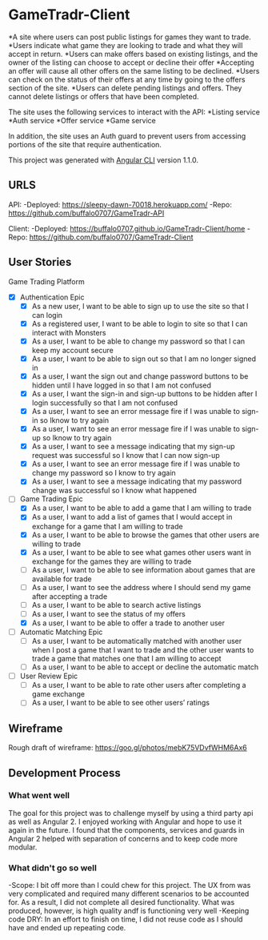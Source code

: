 # GameTradr-Client

*A site where users can post public listings for games they want to trade.
*Users indicate what game they are looking to trade and what they will accept in
return.
*Users can make offers based on existing listings, and the owner of the listing
can choose to accept or decline their offer
  *Accepting an offer will cause all other offers on the same listing to be declined.
*Users can check on the status of their offers at any time by going to the offers
section of the site.
*Users can delete pending listings and offers. They cannot delete listings or
offers that have been completed.

The site uses the following services to interact with the API:
*Listing service
*Auth service
*Offer service
*Game service

In addition, the site uses an Auth guard to prevent users from accessing portions
of the site that require authentication.

This project was generated with [Angular CLI](https://github.com/angular/angular-cli) version 1.1.0.

## URLS
API:
-Deployed: https://sleepy-dawn-70018.herokuapp.com/
-Repo: https://github.com/buffalo0707/GameTradr-API

Client:
-Deployed: https://buffalo0707.github.io/GameTradr-Client/home
-Repo: https://github.com/buffalo0707/GameTradr-Client

## User Stories

Game Trading Platform


* [x] Authentication Epic
    * [x] As a new user, I want to be able to sign up to use the site so that I can login
    * [x] As a registered user, I want to be able to login to site so that I can interact with Monsters
    * [x] As a user, I want to be able to change my password so that I can keep my account secure
    * [x] As a user, I want to be able to sign out so that I am no longer signed in
    * [x] As a user, I want the sign out and change password buttons to be hidden until I have logged in so that I am not confused
    * [x] As a user, I want the sign-in and sign-up buttons to be hidden after I login successfully so that I am not confused
    * [x] As a user, I want to see an error message fire if I was unable to sign-in so Iknow to try again
    * [x] As a user, I want to see an error message fire if I was unable to sign-up so Iknow to try again
    * [x] As a user, I want to see a message indicating that my sign-up request was successful so I know that I can now sign-up
    * [x] As a user, I want to see an error message fire if I was unable to change my password so I know to try again
    * [x] As a user, I want to see a message indicating that my password change was successful so I know what happened
* [ ] Game Trading Epic
    * [x] As a user, I want to be able to add a game that I am willing to trade
    * [x] As a user, I want to add a list of games that I would accept in exchange for a game that I am willing to trade
    * [x] As a user, I want to be able to browse the games that other users are willing to trade
    * [x] As a user, I want to be able to see what games other users want in exchange for the games they are willing to trade
    * [ ] As a user, I want to be able to see information about games that are available for trade
    * [ ] As a user, I want to see the address where I should send my game after accepting a trade
    * [ ] As a user, I want to be able to search active listings
    * [ ] As a user, I want to see the status of my offers
    * [x] As a user, I want to be able to offer a trade to another user
* [ ] Automatic Matching Epic
    * [ ] As a user, I want to be automatically matched with another user when I post a game that I want to trade and the other user wants to trade a game that matches one that I am willing to accept
    * [ ] As a user, I want to be able to accept or decline the automatic match
* [ ] User Review Epic
    * [ ] As a user, I want to be able to rate other users after completing a game exchange
    * [ ] As a user, I want to be able to see other users’ ratings

## Wireframe

Rough draft of wireframe:
https://goo.gl/photos/mebK75VDvfWHM6Ax6

## Development Process

### What went well
The goal for this project was to challenge myself by using a third party api
as well as Angular 2. I enjoyed working with Angular and hope to use it again in
the future. I found that the components, services and guards in Angular 2 helped
with separation of concerns and to keep code more modular.

### What didn't go so well
-Scope: I bit off more than I could chew for this project. The UX from was very
complicated and required many different scenarios to be accounted for. As a result,
I did not complete all desired functionality. What was produced, however, is high
quality andf is functioning very well
-Keeping code DRY: In an effort to finish on time, I did not reuse code as I should
have and ended up repeating code.

